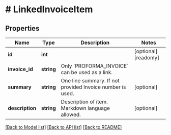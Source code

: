# # LinkedInvoiceItem

## Properties

Name | Type | Description | Notes
------------ | ------------- | ------------- | -------------
**id** | **int** |  | [optional] [readonly]
**invoice_id** | **string** | Only &#x60;PROFORMA_INVOICE&#x60; can be used as a link. |
**summary** | **string** | One line summary. If not provided Invoice number is used. | [optional]
**description** | **string** | Description of item. Markdown language allowed. | [optional]

[[Back to Model list]](../../README.md#models) [[Back to API list]](../../README.md#endpoints) [[Back to README]](../../README.md)
